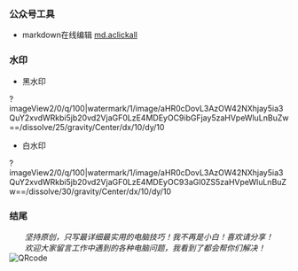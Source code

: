 ### 公众号工具
- markdown在线编辑 <a href="http://md.aclickall.com/" target="_blank">md.aclickall</a> 

### 水印
- 黑水印

?imageView2/0/q/100|watermark/1/image/aHR0cDovL3AzOW42NXhjay5ia3QuY2xvdWRkbi5jb20vd2VjaGF0LzE4MDEyOC9ibGFjay5zaHVpeWluLnBuZw==/dissolve/25/gravity/Center/dx/10/dy/10

- 白水印

?imageView2/0/q/100|watermark/1/image/aHR0cDovL3AzOW42NXhjay5ia3QuY2xvdWRkbi5jb20vd2VjaGF0LzE4MDEyOC93aGl0ZS5zaHVpeWluLnBuZw==/dissolve/30/gravity/Center/dx/10/dy/10

### 结尾
&emsp;&emsp;*坚持原创，只写最详细最实用的电脑技巧！我不再是小白！喜欢请分享！*
&emsp;&emsp;*欢迎大家留言工作中遇到的各种电脑问题，我看到了都会帮你们解决！*</br>
![QRcode](http://p39n65xck.bkt.clouddn.com/wechat/180130/QRcode.jpg)